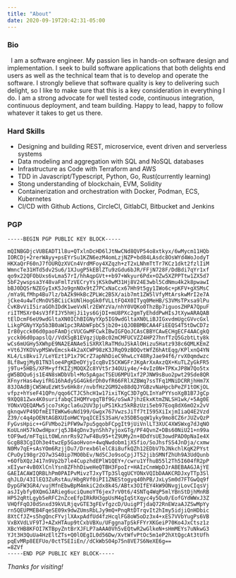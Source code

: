 ```yaml
---
title: "About"
date: 2020-09-19T20:42:31-05:00
---
```

### Bio

&nbsp;&nbsp;I am a software engineer. My passion lies in hands-on software design and implementation. I seek to build software applications that both delights end users as well as the technical team that is to develop and operate the software. I strongly believe that software quality is key to delivering such delight, so I like to make sure that this is a key consideration in everything I do. I am a strong advocate for well tested code, continuous integration, continuous deployment, and team building. Happy to lead, happy to follow whatever it takes to get us there.


### Hard Skills

- Designing and building REST, microservice, event driven and serverless systems
- Data modeling and aggregation with SQL and NoSQL databases
- Infrastructure as Code with Terraform and AWS
- TDD in Javascript/Typescript, Python, Go, Rust(currently learning)
- Stong understanding of blockchain, EVM, Solidity
- Containerization and orchestration with Docker, Podman, ECS, Kubernetes
- CI/CD with Github Actions, CircleCI, GitlabCI, Bitbucket and Jenkins


### PGP

```pgp
-----BEGIN PGP PUBLIC KEY BLOCK-----

mQINBGDjcVUBEADT1l8u+QTxlnDcHD6lJtNwCNd8QVP54o8xtkyx/6wMycm11HQb
IORCDj+2rerWAyy+psEYrSu1KZN6ezM4omLzjNZP+bd84LAsdc8OsWYd4WoJodyT
HKXaQrF60nJ7fOURQzXVCn4VrdMFoy4XZqzh+zT2xLNhmTtTr7KCz1dkt2fzlIiM
WmncTe31HTd5dv2Su6/1XJugP5kEBlZTu9zGdu6bJR/FFjN728F/DdBdi7qYr1xf
qo9x22QFObUxs6vLma57rI/hhAqpGVt++b97+Wkyur6Pdx+OZw5XZPPTtw1ZX5d7
5bF2ywspsa3Y48vaFmlTzVECryYsjKSk0wM31Hj8V24E3wbl5CdNmu4k2k8pwawI
bBJ0DQSrNZEGyIxK5Jo9gnNOx9tZ7PCxNaCcx67Hh9t5gy1IWo6c+pKFV+gXSMsC
/mYa9LfMhp4Bu7lz/bAZk9HkBcZPLWc2B5X/aib7mt1ZW5lVfyMtArskwMrI2e7A
jCke4u4wTcMnOV5BCiiCkUNlHogGk0fVLLtFQ4X0ITyq0MeHB/S3VMsTPxsa9lPu
CvKBvViI5iraGOhIDdK1weVxNlr2EWYzVa/nhY0VQKo0ThzBp7iguosZHPA7QpuF
riITMSXr04sV3fFIJY5hHjJi1ys6GjDI+mU8PXc2gmTyEhddPwHIsJtXywARAQAB
tElDcmF6eU9wdGltaXN0IChBIGNyYXp5IG9wdGltaXN0LiBJIGxvdmUgcGVvcGxl
LikgPGNyYXp5b3B0aW1pc3RAbWFpbC5jb20+iQJOBBMBCAA4FiEEQS4T5tDwCD7z
Ir80ycck06d0paoFAmDjcVUCGwMFCwkIBwIGFQoJCAsCBBYCAwECHgECF4AACgkQ
ycck06d0papslQ//VdXSgB1EVgzjUpBc02mCMFUCVZZ4HP27hnfTzQ5GzbtLty8k
wCs6mUGHy5XWhpE9NA2EANAe5iSXRXlRaTMduJSkAlOHizu5Hatz938c6QMLKEmZ
+Vt6JYKOVvpMSWvEmcsk4k2aXCWP98zK3JRqO9zBOQvtWfZ6hAtEqg/KPlxnQ4YN
KL4/LsBkvi7/LeYEzt1P1x79CrZ7apNhDieC9hwLcY48RyJae94f6/rvX0qmdwzc
8Lf8wgjMyB1TN3loe4PgKDeDYjyIcqBvI5CKWGFrJKgArXxAxzQX+KuTLZyGkFR5
j9Tu+5HBS/XFM+yffKIZjMOQXZc8YVt5r34OUiy4e/+4vIz0N+TPKxJP8W7Qo5tx
gW5BDQu6js1E4N8sWDbVbl+Mo5pAgacTSEU6MPU1xf2PJNW9sBuo2pwt29Sde8QR
XFnyrHas4wyifRG16hAdySG4Gk6rDh0vfR66FRlXZBWq7ssTFq1MNiDCRRjhHm7X
83JOAdBjCWSWuEzWt5v6Hk8r/nvbfHz2GM92e88dQJYGBzvNaHpcbPeZF1tOKjOL
vfpz+hYseF41QPn/qqo6CTJC5hcH1w17ixiTKgC3D7gOLInYaPYYsoXgB1B7JgCp
9XQQ81Zwx4K0surifabqCIHQMYvgqTBf9G/oSwA7jhzEkxKtmZNLSH1wk/+5Ag0E
YONxVQEQAMw5jco7sKgcla6u2UV3pjuPS1Kkz5kRBzUzi5eb97Eoq8dX6mO2x2vV
gknqwVP49DfmEITEWKw6uNd199/Gwgx767VwzsJiTf7tI595XiIxjmIiaQ4E2Vzd
Z39/c4q4pOENtAGBXUIoHWCYpqICEIS3SaH/e35DB5qqW1yky9mo8CZ6rJUZvQzP
FyGvsHpic++GFVMbo2iPFW9w7pu5gqobFCpgIt9jUiVnlLT3XUC4XWSWxg7dJqNO
KoULnH57kOwdHpxrjq5JB4gDnv3ynShh7yjoxGTg/PF4QvnZ+DBs60NiU21+n99a
tOF9wd/mFTqiLtOWLnnrRs927wF4Bu95+tZ9UMy2n+8DdYsUE3owdPAD0pNaIe4X
GcgB83CgIOh3e4twzEp5GaoHvon+4wqNwdobm1jXSfio/SoJhsfSS4JnDja/cxmw
N0Mv7qE+sAsYOm6RzjjDu7/Drexb6lelC8i8ufkQZh12EDbV7bJNkchlKqK2PYst
CPuOy198gr2O7w3S40ip7MO0bEv/Nd5CJo9soCpjJT52jibSMNfZhUh9A3UdQunb
+6OfbXQzJ417n9Vp2b7le4CupzhdEPlW1QEY+/cwru1YfhuB55l2Th5I604fR2pP
xEIywr4vB0XlCnlYsn8ZFhhDiweHeQTBH3FpoIr+HAIzCnmWpDJrABEBAAGJAjYE
GAEIACAWIQRBLhPm0PAIPvMivzTJxyTTp3SlqgUCYONxVQIbDAAKCRDJxyTTp3Sl
qhJLD/43IlEQ3ZuRstAu/HbgRVf0iPI1ZNEStogyq40hPB/JxLySm0d7FTGwQq9f
DypGFW3GR4/vujMfnEbwBpM4mkiC2dx8k4S/ABtx3OIfEY4kW9ONvgjLovCIqsVj
asJIybfy0XQmGJARieg6uciQumoYT6jex7rV0t6/4SNTq4WqP5mlYBnStDjhMnRB
HP52qRtLgyb5eRFC2nZceEfpIRkRH3gpUsM4gIqStXqyc4y5Qu0/EofGYdWWxJ3Z
VHQfFqOJ0dSnxd39kVLRjqvGTE3gFEvfgzcD/UuigPTjdaQ72RnEWzaAJZSwMpYy
rn5QEUPMEB4FqeSE09x9dwZUmsRbLJy9mQ+PnqRtDTrqvIt2hImy5idjiQnHDbic
8XtCfJZ+s5hgQncFYvjlXAxpAdfUd4fzHcqlFG8oW5oDz3x4+xES7VVbYugPs6VB
VxBXVdLVF9TJ+AZxHTAup9tCxbVBXu/UFggnaTpSkFFYrXKGeiP70Ko4JxCtsz1z
XBcYHB8KFOI7KTBpyZntBrXJFLP7aAAA0Vh5vEQtwR2wGlkeN+sHmMEYs7uNkwG3
YJt3H3QuUa4HzEltZTs+Q0lOEgIL0d56Dw/XvtWfvPtOc5m1eP2hXtQgcAt3tUfh
pqEvMRp8EEFUo/0ctTSEIiEn//dCkWbS04p75n8VE7S6NeXE6g==
=8ZVf
-----END PGP PUBLIC KEY BLOCK-----
```


_Thanks for visiting!_
